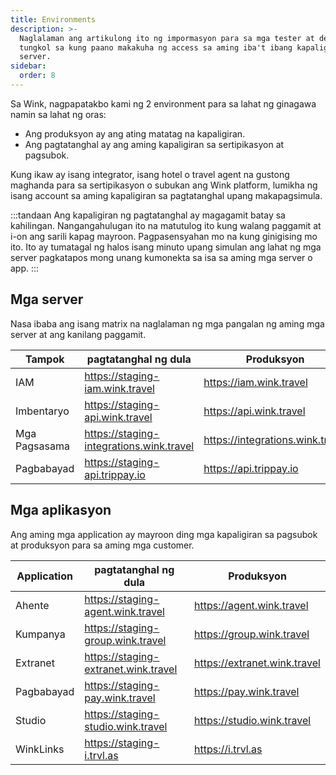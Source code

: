 ```yaml
---
title: Environments
description: >-
  Naglalaman ang artikulong ito ng impormasyon para sa mga tester at developer
  tungkol sa kung paano makakuha ng access sa aming iba't ibang kapaligiran ng
  server.
sidebar:
  order: 8
---
```

Sa Wink, nagpapatakbo kami ng 2 environment para sa lahat ng ginagawa namin sa lahat ng oras:

* Ang produksyon ay ang ating matatag na kapaligiran.
* Ang pagtatanghal ay ang aming kapaligiran sa sertipikasyon at pagsubok.

Kung ikaw ay isang integrator, isang hotel o travel agent na gustong maghanda para sa sertipikasyon o subukan ang Wink platform, lumikha ng isang account sa aming kapaligiran sa pagtatanghal upang makapagsimula.

:::tandaan
Ang kapaligiran ng pagtatanghal ay magagamit batay sa kahilingan. Nangangahulugan ito na matutulog ito kung walang paggamit at i-on ang sarili kapag mayroon. Pagpasensyahan mo na kung ginigising mo ito. Ito ay tumatagal ng halos isang minuto upang simulan ang lahat ng mga server pagkatapos mong unang kumonekta sa isa sa aming mga server o app.
:::

## Mga server

Nasa ibaba ang isang matrix na naglalaman ng mga pangalan ng aming mga server at ang kanilang paggamit.

| Tampok | pagtatanghal ng dula | Produksyon
| ------- | ------- | ---------- |
| IAM | https://staging-iam.wink.travel | https://iam.wink.travel |
| Imbentaryo | https://staging-api.wink.travel | https://api.wink.travel |
| Mga Pagsasama | https://staging-integrations.wink.travel | https://integrations.wink.travel |
| Pagbabayad | https://staging-api.trippay.io | https://api.trippay.io |

## Mga aplikasyon

Ang aming mga application ay mayroon ding mga kapaligiran sa pagsubok at produksyon para sa aming mga customer.

| Application | pagtatanghal ng dula | Produksyon
| ------- | ------- | ---------- |
| Ahente | https://staging-agent.wink.travel | https://agent.wink.travel |
| Kumpanya | https://staging-group.wink.travel | https://group.wink.travel |
| Extranet | https://staging-extranet.wink.travel | https://extranet.wink.travel |
| Pagbabayad | https://staging-pay.wink.travel | https://pay.wink.travel |
| Studio | https://staging-studio.wink.travel | https://studio.wink.travel |
| WinkLinks | https://staging-i.trvl.as | https://i.trvl.as |

